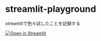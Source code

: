 # streamlit-playground
streamlitで色々試したことを記録する

[![Open in Streamlit](https://static.streamlit.io/badges/streamlit_badge_black_white.svg)](https://app-playground-7amkuk8rgeuebaxbgxxtrj.streamlit.app/)  

